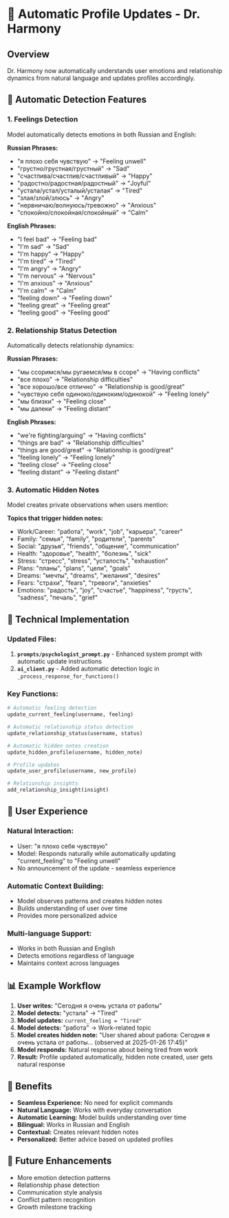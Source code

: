 # 🤖 Automatic Profile Updates - Dr. Harmony

## Overview
Dr. Harmony now automatically understands user emotions and relationship dynamics from natural language and updates profiles accordingly.

## 🧠 Automatic Detection Features

### 1. **Feelings Detection**
Model automatically detects emotions in both Russian and English:

**Russian Phrases:**
- "я плохо себя чувствую" → "Feeling unwell"
- "грустно/грустная/грустный" → "Sad"
- "счастлива/счастлив/счастливый" → "Happy"
- "радостно/радостная/радостный" → "Joyful"
- "устала/устал/усталый/усталая" → "Tired"
- "злая/злой/злюсь" → "Angry"
- "нервничаю/волнуюсь/тревожно" → "Anxious"
- "спокойно/спокойная/спокойный" → "Calm"

**English Phrases:**
- "I feel bad" → "Feeling bad"
- "I'm sad" → "Sad"
- "I'm happy" → "Happy"
- "I'm tired" → "Tired"
- "I'm angry" → "Angry"
- "I'm nervous" → "Nervous"
- "I'm anxious" → "Anxious"
- "I'm calm" → "Calm"
- "feeling down" → "Feeling down"
- "feeling great" → "Feeling great"
- "feeling good" → "Feeling good"

### 2. **Relationship Status Detection**
Automatically detects relationship dynamics:

**Russian Phrases:**
- "мы ссоримся/мы ругаемся/мы в ссоре" → "Having conflicts"
- "все плохо" → "Relationship difficulties"
- "все хорошо/все отлично" → "Relationship is good/great"
- "чувствую себя одиноко/одиноким/одинокой" → "Feeling lonely"
- "мы близки" → "Feeling close"
- "мы далеки" → "Feeling distant"

**English Phrases:**
- "we're fighting/arguing" → "Having conflicts"
- "things are bad" → "Relationship difficulties"
- "things are good/great" → "Relationship is good/great"
- "feeling lonely" → "Feeling lonely"
- "feeling close" → "Feeling close"
- "feeling distant" → "Feeling distant"

### 3. **Automatic Hidden Notes**
Model creates private observations when users mention:

**Topics that trigger hidden notes:**
- Work/Career: "работа", "work", "job", "карьера", "career"
- Family: "семья", "family", "родители", "parents"
- Social: "друзья", "friends", "общение", "communication"
- Health: "здоровье", "health", "болезнь", "sick"
- Stress: "стресс", "stress", "усталость", "exhaustion"
- Plans: "планы", "plans", "цели", "goals"
- Dreams: "мечты", "dreams", "желания", "desires"
- Fears: "страхи", "fears", "тревоги", "anxieties"
- Emotions: "радость", "joy", "счастье", "happiness", "грусть", "sadness", "печаль", "grief"

## 🔧 Technical Implementation

### Updated Files:
1. **`prompts/psychologist_prompt.py`** - Enhanced system prompt with automatic update instructions
2. **`ai_client.py`** - Added automatic detection logic in `_process_response_for_functions()`

### Key Functions:
```python
# Automatic feeling detection
update_current_feeling(username, feeling)

# Automatic relationship status detection  
update_relationship_status(username, status)

# Automatic hidden notes creation
update_hidden_profile(username, hidden_note)

# Profile updates
update_user_profile(username, new_profile)

# Relationship insights
add_relationship_insight(insight)
```

## 🎯 User Experience

### Natural Interaction:
- User: "я плохо себя чувствую"
- Model: Responds naturally while automatically updating "current_feeling" to "Feeling unwell"
- No announcement of the update - seamless experience

### Automatic Context Building:
- Model observes patterns and creates hidden notes
- Builds understanding of user over time
- Provides more personalized advice

### Multi-language Support:
- Works in both Russian and English
- Detects emotions regardless of language
- Maintains context across languages

## 📊 Example Workflow

1. **User writes:** "Сегодня я очень устала от работы"
2. **Model detects:** "устала" → "Tired"
3. **Model updates:** `current_feeling = "Tired"`
4. **Model detects:** "работа" → Work-related topic
5. **Model creates hidden note:** "User shared about работа: Сегодня я очень устала от работы... (observed at 2025-01-26 17:45)"
6. **Model responds:** Natural response about being tired from work
7. **Result:** Profile updated automatically, hidden note created, user gets natural response

## 🚀 Benefits

- **Seamless Experience:** No need for explicit commands
- **Natural Language:** Works with everyday conversation
- **Automatic Learning:** Model builds understanding over time
- **Bilingual:** Works in Russian and English
- **Contextual:** Creates relevant hidden notes
- **Personalized:** Better advice based on updated profiles

## 🔮 Future Enhancements

- More emotion detection patterns
- Relationship phase detection
- Communication style analysis
- Conflict pattern recognition
- Growth milestone tracking 